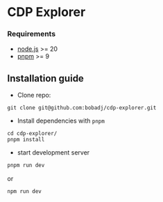 # CDP Explorer

### Requirements
* [node.js](https://nodejs.org/en) >= 20
* [pnpm](https://pnpm.io/) >= 9

## Installation guide

* Clone repo:
```
git clone git@github.com:bobadj/cdp-explorer.git
```
* Install dependencies with ``pnpm``
```
cd cdp-explorer/
pnpm install
```
* start development server
```bash
pnpm run dev 
```
or
```bash
npm run dev
```
